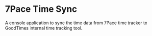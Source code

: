 7Pace Time Sync
===================

A console application to sync the time data from 7Pace time tracker to GoodTimes internal time tracking tool. 